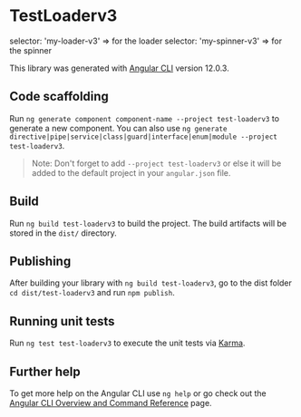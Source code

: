 # TestLoaderv3

selector: 'my-loader-v3'  => for the loader
selector: 'my-spinner-v3' => for the spinner

This library was generated with [Angular CLI](https://github.com/angular/angular-cli) version 12.0.3.

## Code scaffolding

Run `ng generate component component-name --project test-loaderv3` to generate a new component. You can also use `ng generate directive|pipe|service|class|guard|interface|enum|module --project test-loaderv3`.
> Note: Don't forget to add `--project test-loaderv3` or else it will be added to the default project in your `angular.json` file. 

## Build

Run `ng build test-loaderv3` to build the project. The build artifacts will be stored in the `dist/` directory.

## Publishing

After building your library with `ng build test-loaderv3`, go to the dist folder `cd dist/test-loaderv3` and run `npm publish`.

## Running unit tests

Run `ng test test-loaderv3` to execute the unit tests via [Karma](https://karma-runner.github.io).

## Further help

To get more help on the Angular CLI use `ng help` or go check out the [Angular CLI Overview and Command Reference](https://angular.io/cli) page.
